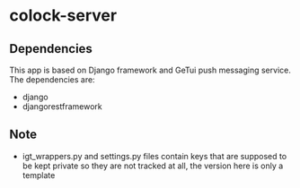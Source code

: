 colock-server
=============

## Dependencies
This app is based on Django framework and GeTui push messaging service. The dependencies are:
  - django
  - djangorestframework
## Note
  - igt_wrappers.py and settings.py files contain keys that are supposed to be kept private so they are not tracked at all,
  the version here is only a template

